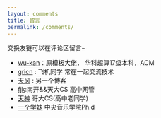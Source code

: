 ```yaml
---
layout: comments
title: 留言
permalink: /comments/
---
```


交换友链可以在评论区留言~

- [wu-kan](https://wu-kan.cn/)：原模板大佬， 华科超算17级本科，ACM
- [gricn](https://gricn.github.io/) : 飞机同学 常在一起交流技术  
- [天风](https://davenger.top/) : 另一个博客
- [fjk]():南开&&天大CS 高中网管  
- [天神](https://iris1e27.github.io/) 哥大CS(高中老同学)
- [一个学妹](https://www.cnblogs.com/buhuizhuzhou/) 中央音乐学院Ph.d 

